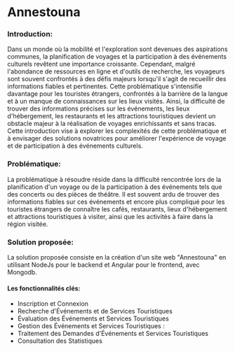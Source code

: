 # Annestouna

### Introduction:

Dans un monde où la mobilité et l'exploration sont devenues des aspirations communes, la planification de voyages et la participation à des événements culturels revêtent une importance croissante. Cependant, malgré l'abondance de ressources en ligne et d'outils de recherche, les voyageurs sont souvent confrontés à des défis majeurs lorsqu'il s'agit de recueillir des informations fiables et pertinentes. Cette problématique s'intensifie davantage pour les touristes étrangers, confrontés à la barrière de la langue et à un manque de connaissances sur les lieux visités. Ainsi, la difficulté de trouver des informations précises sur les événements, les lieux d'hébergement, les restaurants et les attractions touristiques devient un obstacle majeur à la réalisation de voyages enrichissants et sans tracas. Cette introduction vise à explorer les complexités de cette problématique et à envisager des solutions novatrices pour améliorer l'expérience de voyage et de participation à des événements culturels.

### Problématique:

La problématique à résoudre réside dans la difficulté rencontrée lors de la planification d'un voyage ou de la participation à des événements tels que des concerts ou des pièces de théâtre. Il est souvent ardu de trouver des informations fiables sur ces événements et encore plus compliqué pour les touristes étrangers de connaître les cafés, restaurants, lieux d'hébergement et attractions touristiques à visiter, ainsi que les activités à faire dans la région visitée.

### Solution proposée:

La solution proposée consiste en la création d'un site web "Annestouna" en utilisant NodeJs pour le backend et Angular pour le frontend, avec Mongodb.

#### Les fonctionnalités clés:

- Inscription et Connexion
- Recherche d'Événements et de Services Touristiques
- Évaluation des Événements et Services Touristiques
- Gestion des Événements et Services Touristiques :
- Traitement des Demandes d'Événements et Services Touristiques
- Consultation des Statistiques

